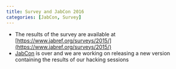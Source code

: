 ```yaml
---
title: Survey and JabCon 2016
categories: [JabCon, Survey]
---
```


* The results of the survey are available at [https://www.jabref.org/surveys/2015/](https://www.jabref.org/surveys/2015/)
* [JabCon](https://jabcon.jabref.org/) is over and we are working on releasing a new version containing the results of our hacking sessions
